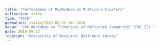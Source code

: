 ```yaml
---
title: "Performance of MapReduce on Multicore Clusters"
collection: talks
type: "Talk"
permalink: /talks/2010-09-22-fmc-2010
venue: "2th Workshop on “Frontiers of Multicore Computing” (FMC II) "
date: 2010-09-22
location: "University of Maryland. Baltimore County"
---
```


